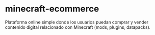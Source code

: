 # minecraft-ecommerce
Plataforma online simple donde los usuarios puedan comprar y vender contenido digital relacionado con Minecraft (mods, plugins, datapacks). 
